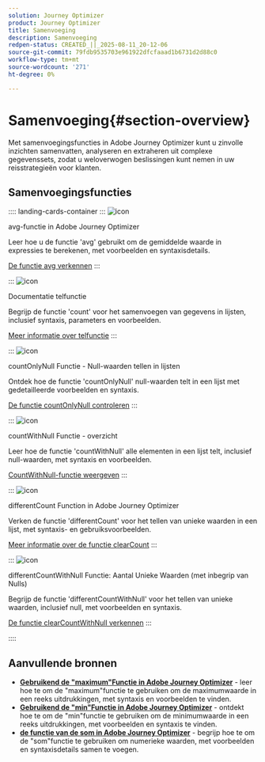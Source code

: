 ```yaml
---
solution: Journey Optimizer
product: Journey Optimizer
title: Samenvoeging
description: Samenvoeging
redpen-status: CREATED_||_2025-08-11_20-12-06
source-git-commit: 79fdb9535703e961922dfcfaaad1b6731d2d88c0
workflow-type: tm+mt
source-wordcount: '271'
ht-degree: 0%

---
```



# Samenvoeging{#section-overview}

Met samenvoegingsfuncties in Adobe Journey Optimizer kunt u zinvolle inzichten samenvatten, analyseren en extraheren uit complexe gegevenssets, zodat u weloverwogen beslissingen kunt nemen in uw reisstrategieën voor klanten.

## Samenvoegingsfuncties

:::: landing-cards-container
:::
![icon](https://cdn.experienceleague.adobe.com/icons/code-branch.svg)

avg-functie in Adobe Journey Optimizer

Leer hoe u de functie &#39;avg&#39; gebruikt om de gemiddelde waarde in expressies te berekenen, met voorbeelden en syntaxisdetails.

[De functie avg verkennen](../using/building-journeys/functions/functionavg.md)
:::

:::
![icon](https://cdn.experienceleague.adobe.com/icons/code-branch.svg)

Documentatie telfunctie

Begrijp de functie &#39;count&#39; voor het samenvoegen van gegevens in lijsten, inclusief syntaxis, parameters en voorbeelden.

[Meer informatie over telfunctie](../using/building-journeys/functions/functioncount.md)
:::

:::
![icon](https://cdn.experienceleague.adobe.com/icons/code-branch.svg)

countOnlyNull Functie - Null-waarden tellen in lijsten

Ontdek hoe de functie &#39;countOnlyNull&#39; null-waarden telt in een lijst met gedetailleerde voorbeelden en syntaxis.

[De functie countOnlyNull controleren](../using/building-journeys/functions/functioncountonlynull.md)
:::

:::
![icon](https://cdn.experienceleague.adobe.com/icons/code-branch.svg)

countWithNull Functie - overzicht

Leer hoe de functie &#39;countWithNull&#39; alle elementen in een lijst telt, inclusief null-waarden, met syntaxis en voorbeelden.

[CountWithNull-functie weergeven](../using/building-journeys/functions/functioncountwithnull.md)
:::

:::
![icon](https://cdn.experienceleague.adobe.com/icons/code-branch.svg)

differentCount Function in Adobe Journey Optimizer

Verken de functie &#39;differentCount&#39; voor het tellen van unieke waarden in een lijst, met syntaxis- en gebruiksvoorbeelden.

[Meer informatie over de functie clearCount](../using/building-journeys/functions/functiondistinctcount.md)
:::

:::
![icon](https://cdn.experienceleague.adobe.com/icons/code-branch.svg)

differentCountWithNull Functie: Aantal Unieke Waarden (met inbegrip van Nulls)

Begrijp de functie &#39;differentCountWithNull&#39; voor het tellen van unieke waarden, inclusief null, met voorbeelden en syntaxis.

[De functie clearCountWithNull verkennen](../using/building-journeys/functions/functiondistinctcountwithnull.md)
:::

::::


## Aanvullende bronnen

- **[Gebruikend de &quot;maximum&quot;Functie in Adobe Journey Optimizer](../using/building-journeys/functions/functionmax.md)** - leer hoe te om de &quot;maximum&quot;functie te gebruiken om de maximumwaarde in een reeks uitdrukkingen, met syntaxis en voorbeelden te vinden.
- **[Gebruikend de &quot;min&quot;Functie in Adobe Journey Optimizer](../using/building-journeys/functions/functionmin.md)** - ontdekt hoe te om de &quot;min&quot;functie te gebruiken om de minimumwaarde in een reeks uitdrukkingen, met voorbeelden en syntaxis te vinden.
- **[de functie van de som in Adobe Journey Optimizer](../using/building-journeys/functions/functionsum.md)** - begrijp hoe te om de &quot;som&quot;functie te gebruiken om numerieke waarden, met voorbeelden en syntaxisdetails samen te voegen.
